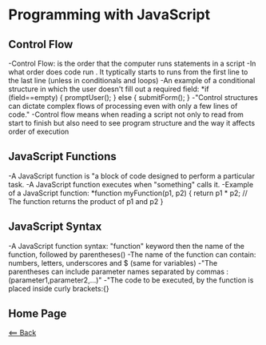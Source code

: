 # Programming with JavaScript

## Control Flow

-Control Flow: is the order that the computer runs statements in a script
-In what order does code run
    . It typtically starts to runs from the first line to the last line (unless in conditionals and loops)
-An example of a conditional structure in which the user doesn't fill out a required field:
   *if (field==empty) {
     promptUser();
    } else {
    submitForm();
    }
-"Control structures can dictate complex flows of processing even with only a few lines of code."
-Control flow means when reading a script not only to read from start to finish but also need to see program structure and the way it affects order of execution

## JavaScript Functions

-A JavaScript function is "a block of code designed to perform a particular task.
-A JavaScript function executes when "something" calls it.
-Example of a JavaScript function:
    *function myFunction(p1, p2) {
return p1 * p2;   // The function returns the product of p1 and p2
    }

## JavaScript Syntax

-A JavaScript function syntax: "function" keyword then the name of the function, followed by parentheses()
-The name of the function can contain: numbers, letters, underscores and $ (same for variables)
-"The parentheses can include parameter names separated by commas : (parameter1,parameter2,...)"
-"The code to be executed, by the function is placed inside curly brackets:{}

## Home Page

[<== Back](https://denekm.github.io/reading-notes/)